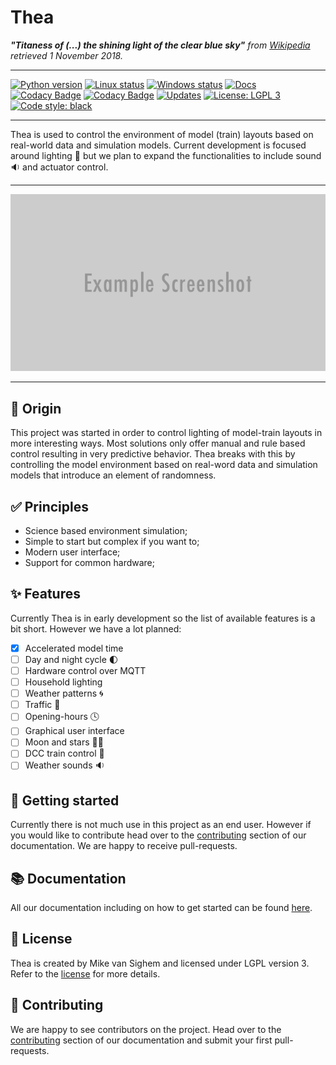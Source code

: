 # Thea

***"Titaness of (...) the shining light of the clear blue sky"**
from [Wikipedia](https://en.wikipedia.org/wiki/Thea) retrieved 1 November 2018.*

---

[![Python version](https://img.shields.io/badge/python-3.6%20%7C%203.7-blue.svg)](https://www.python.org/downloads/)
[![Linux status](https://img.shields.io/travis/com/mikevansighem/thea/master.svg?label=linux)](https://travis-ci.com/mikevansighem/thea)
[![Windows status](https://img.shields.io/appveyor/ci/mikevansighem/thea/master.svg?label=windows)](https://ci.appveyor.com/project/mikevansighem/thea/branch/master)
[![Docs](https://img.shields.io/website-up-down-green-red/http/shields.io.svg?label=docs)](https://mikevansighem.github.io/thea/)
[![Codacy Badge](https://img.shields.io/codacy/grade/bb3d838b073c489b89232463f0c2cf66.svg)](https://www.codacy.com/app/mikevansighem/thea?utm_source=github.com&amp;utm_medium=referral&amp;utm_content=mikevansighem/thea&amp;utm_campaign=Badge_Grade)
[![Codacy Badge](https://img.shields.io/codacy/coverage/bb3d838b073c489b89232463f0c2cf66.svg)](https://www.codacy.com/app/mikevansighem/thea?utm_source=github.com&utm_medium=referral&utm_content=mikevansighem/thea&utm_campaign=Badge_Coverage)
[![Updates](https://pyup.io/repos/github/mikevansighem/thea/shield.svg)](https://pyup.io/repos/github/mikevansighem/thea/)
[![License: LGPL 3](https://img.shields.io/badge/license-LGPL%203-blue.svg)](LICENSE.md)
[![Code style: black](https://img.shields.io/badge/code%20style-black-000000.svg)](https://github.com/ambv/black)

---

Thea is used to control the environment of model (train) layouts based
on real-world data and simulation models. Current development is focused
around lighting 🌄 but we plan to expand the functionalities to include
sound 🔉 and actuator control.

---

![](docs/images/header.png)

---

## 🌱 Origin

This project was started in order to control lighting of model-train
layouts in more interesting ways. Most solutions only offer manual
and rule based control resulting in very predictive behavior. Thea
breaks with this by controlling the model environment based on real-word
data and simulation models that introduce an element of randomness.

## ✅ Principles

-   Science based environment simulation;
-   Simple to start but complex if you want to;
-   Modern user interface;
-   Support for common hardware;

## ✨ Features

Currently Thea is in early development so the list of available features
is a bit short. However we have a lot planned:

-   [x] Accelerated model time
-   [ ] Day and night cycle 🌓
-   [ ] Hardware control over MQTT
-   [ ] Household lighting
-   [ ] Weather patterns 🌀
-   [ ] Traffic 🚗
-   [ ] Opening-hours 🕓
-   [ ] Graphical user interface
-   [ ] Moon and stars 🌛✨
-   [ ] DCC train control 🚂
-   [ ] Weather sounds 🔉

## 🤔 Getting started

Currently there is not much use in this project as an end user. However
if you would like to contribute head over to the
[contributing](https://mikevansighem.github.io/thea/contibuting) section
of our documentation. We are happy to receive pull-requests.

## 📚 Documentation

All our documentation including on how to get started can be found
[here](https://mikevansighem.github.io/thea).

## 📃 License

Thea is created by Mike van Sighem and licensed under LGPL version 3.
Refer to the
[license](https://github.com/mikevansighem/thea/blob/master/docs/LICENSE.md)
for more details.

## 💛 Contributing 

We are happy to see contributors on the project. Head over to the
[contributing](https://mikevansighem.github.io/thea/contibuting) section
of our documentation and submit your first pull-requests.
